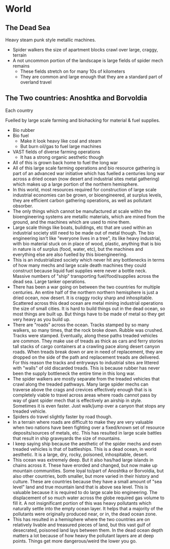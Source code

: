 # World

## The Dead Sea

Heavy steam punk style metallic machines.
- Spider walkers the size of apartment blocks crawl over large, craggy, terrain
- A not uncommon portion of the landscape is large fields of spider mech remains
  - These fields stretch on for many 10s of kilometers
  - They are common and large enough that they are a standard part of overland travel

## The Two countries: Anoshtka and Borvoldia

Each country

Fuelled by large scale farming and biohacking for material & fuel supplies.
- Bio rubber
- Bio fuel
  - Make it look heavy like coal and steam
  - But burn oil/gas to fuel large machines
- VAST fields of diverse farming operations
  - It has a strong organic aesthetic though
- All of this is grown back home to fuel the long war
- All of this large scale farming operations and bio resource gathering is part
  of an advanced war initiative which has fuelled a centuries long war across a
  dried ocean (now desert and industrial sites metal gathering) which makes up a
  large portion of the northern hemisphere.
- In this world, most resources required for construction of large scale industrial
  economies can be grown, or bioengineered, at surplus levels, they are
  efficient carbon gathering operations, as well as pollutant obsorber.
- The only things which cannot be manufactured at scale within the
  bioengineering systems are metallic materials, which are mined from
  the ground, and the machines which are used to mine them.
- Large scale things like boats, buildings, etc that are used within an
  industrial society still need to be made out of metal though. The bio
  engineering isn't like "everyone lives in a tree", its like heavy industrial,
  with bio material stuck on in place of wood, plastic, anything that is bio in
  nature is of surplus (food, water, etc), but the machines and everything else
  are also fuelled by this bioengineering.
- This is an industrialized society which never hit any bottlenecks in terms of
  how many mechs and large scale death machines they could construct because
  liquid fuel supplies were never a bottle neck. Massive numbers of "ship"
  transporting fuel/food/supplies across the dead sea. Large tanker operations.
- There has been a war going on between the two countries for multiple
  centuries. An entire half of the northern northern hemisphere is just a dried
  ocean, now desert. It is craggy rocky sharp and inhospitable. Scattered across
  this dead ocean are metal mining industrial operations the size of small cities.
  It is hard to build things out in the dead ocean, so most things are built up.
  But things have to be made of metal so they get very heavy as you build up.
- There are "roads" across the ocean. Tracks stamped by so many walkers, so many
  times, that the rock broke down. Rubble was crushed. Tracks were stamped.
  Eventually, along these paths treaded vehicles are common. They make use of
  treads as thick as cars and ferry stories tall stacks of cargo containers at a
  crawling pace along desert canyon roads. When treads break down or are in need
  of replacement, they are dropped on the side of the path and replacement
  treads are delivered. For this reason the tracks and entryways to industrial
  sites are littered with "walls" of old discarded treads. This is because rubber
  has never been the supply bottleneck the entire time in this long war.
- The spider walkers are mostly separate from the treaded vehicles that crawl
  along the treaded pathways. Many large spider mechs can traverse above the
  crags and crevices effectively enough that is is completely viable to travel
  across areas where roads cannot pass by way of giant spider mech that is
  effectively an airship in style. Sometimes it is even faster. Just walk/jump
  over a canyon that stops any treaded vehicle.
- Spiders do travel slightly faster by road though.
- In a terrain where roads are difficult to make they are very valuable when two
  nations have been fighting over a fixed/known set of resource deposits/sources
  of metals, etc. This has resulted in large scale battles that result in ship
  graveyards the size of mountains.
- I keep saying ship because the aesthetic of the spider mechs and even treaded
  vehicles is that of battleships. This is a dead ocean, in world aesthetic. It
  is a large, dry, rocky, poisoned, inhospitable, desert.
- This ocean was extremely deep. But it also has/had large islands in chains
  across it. These have erorded and changed, but now make up mountain communities.
  Some loyal to/part of Anoshtka or Borvoldia, but also other countries, both
  smaller, but more varied in their history and culture. These are countries
  because they have a small amount of "sea level" land and true mountain land that
  is above sea level. This is valuable because it is required to do large scale
  bio engineering. The displacement of so much water across the globe required gas
  volume to fill it. A not insignificant portion of this was heavy pollutants
  which naturally settle into the empty ocean layer. It helps that a majority of
  the pollutants were originally produced near, or in, the dead ocean zone.
- This has resulted in a hemisphere where the two countries are on relatively
  livable and treasured pieces of land, but this vast gulf of desecrated, poisoned
  land lays between them. In the dead ocean depth matters a lot because of how
  heavy the pollutant layers are at deep points. Things get more dangerous/weird
  the lower you go.

